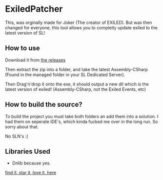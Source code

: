 # ExiledPatcher
This, was orginally made for Joker (The creator of EXILED). But was then changed for everyone, this tool allows you to completly update exiled to the latest version of SL!

## How to use
Download it from [the releases](https://github.com/KadeDev/ExiledPatcher/releases/latest)

Then extract the zip into a folder, and take the latest Assembly-CSharp (Found in the managed folder in your SL Dedicated Server).

Then Drag'n'drop it onto the exe, it should output a new dll which is the latest version of exiled! (Assembly-CSharp, not the Exiled Events, etc)

## How to build the source?
To build the project you must take both folders an add them into a solution. I had them on seperate IDE's, which kinda fucked me over in the long run. So sorry about that.

No SLN's :(

## Libraries Used
- Dnlib
because yes.

[find it, star it, love it, here](https://github.com/0xd4d/dnlib/)
